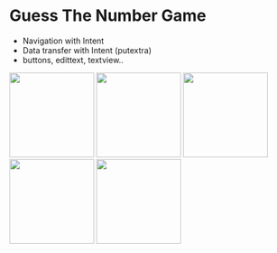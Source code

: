 # Guess The Number Game

* Navigation with Intent
* Data transfer with Intent (putextra)
* buttons, edittext, textview..

<img src="https://github.com/cagrisayir/GuessTheNumberGame/assets/44059539/b26a0b15-145e-453e-bf31-314cc2fd7e25" width="150" />
<img src="https://github.com/cagrisayir/GuessTheNumberGame/assets/44059539/80033780-ec87-4e04-be75-139753bf15d4" width="150" />
<img src="https://github.com/cagrisayir/GuessTheNumberGame/assets/44059539/36443871-17c2-4f78-8b92-ff870b9a988e" width="150" />
<img src="https://github.com/cagrisayir/GuessTheNumberGame/assets/44059539/82ef27b2-955a-4a54-afb4-bc3ead26616a" width="150" />
<img src="https://github.com/cagrisayir/GuessTheNumberGame/assets/44059539/5cd5ebb5-8b71-4c21-b540-7a1ed38d6f62" width="150" />
